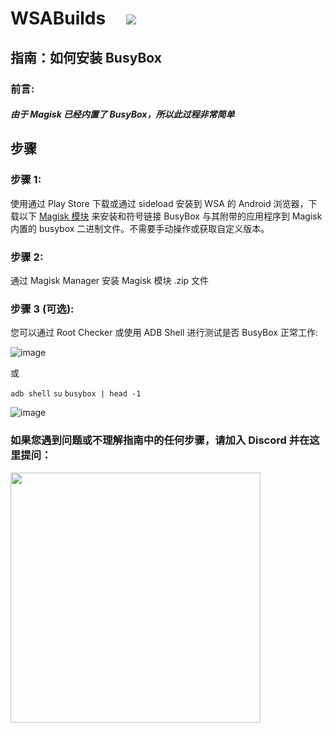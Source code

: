 # WSABuilds &nbsp; &nbsp; <img src="https://img.shields.io/github/downloads/MustardChef/WSABuilds/total?label=Total%20Downloads&style=for-the-badge"/> &nbsp; 


## 指南：如何安装 BusyBox

### 前言:
##### 由于 Magisk 已经内置了 BusyBox，所以此过程非常简单

## 步骤

### 步骤 1: 
使用通过 Play Store 下载或通过 sideload 安装到 WSA 的 Android 浏览器，下载以下 [Magisk 模块](https://github.com/Magisk-Modules-Alt-Repo/BuiltIn-BusyBox) 来安装和符号链接 BusyBox 与其附带的应用程序到 Magisk 内置的 busybox 二进制文件。不需要手动操作或获取自定义版本。

### 步骤 2:
通过 Magisk Manager 安装 Magisk 模块 .zip 文件

### 步骤 3 (可选):
您可以通过 Root Checker 或使用 ADB Shell 进行测试是否 BusyBox 正常工作:

![image](https://user-images.githubusercontent.com/68516357/219951996-cd72359c-cfa7-4b99-8965-8249b0c917e1.png)
 
或

`` adb shell ``
``su``
``busybox | head -1``

![image](https://user-images.githubusercontent.com/68516357/219952139-7037c81a-a3d6-4e34-9cb7-84601f5cd990.png)


### 如果您遇到问题或不理解指南中的任何步骤，请加入 Discord 并在这里提问：
[<img src="https://invidget.switchblade.xyz/2thee7zzHZ" style="width: 400px;"/>](https://discord.gg/2thee7zzHZ) 
